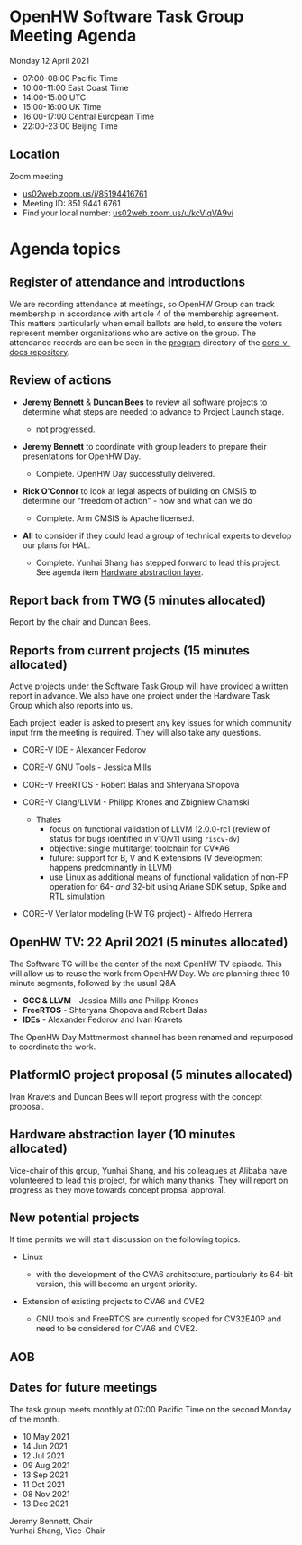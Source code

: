 # OpenHW Software Task Group Meeting Agenda

Monday 12 April 2021

- 07:00-08:00 Pacific Time
- 10:00-11:00 East Coast Time
- 14:00-15:00 UTC
- 15:00-16:00 UK Time
- 16:00-17:00 Central European Time
- 22:00-23:00 Beijing Time

## Location

Zoom meeting

- [us02web.zoom.us/j/85194416761](https://us02web.zoom.us/j/85194416761)
- Meeting ID: 851 9441 6761
- Find your local number: [us02web.zoom.us/u/kcVlqVA9vi](https://us02web.zoom.us/u/kcVlqVA9vi)

# Agenda topics

## Register of attendance and introductions

We are recording attendance at meetings, so OpenHW Group can track membership in accordance with article 4 of the membership agreement. This matters particularly when email ballots are held, to ensure the voters represent member organizations who are active on the group. The attendance records are can be seen in the [program](https://github.com/openhwgroup/core-v-docs/tree/master/program) directory of the [core-v-docs repository](https://github.com/openhwgroup/core-v-docs).

## Review of actions

- **Jeremy Bennett** & **Duncan Bees** to review all software projects to determine what steps are needed to advance to Project Launch stage.

  - not progressed.

- **Jeremy Bennett** to coordinate with group leaders to prepare their presentations for OpenHW Day.

  - Complete. OpenHW Day successfully delivered.

- **Rick O'Connor** to look at legal aspects of building on CMSIS to determine our "freedom of action" - how and what can we do

  - Complete. Arm CMSIS is Apache licensed.

- **All** to consider if they could lead a group of technical experts to develop our plans for HAL.

  - Complete. Yunhai Shang has stepped forward to lead this project. See agenda item [Hardware abstraction layer](#hardware-abstraction-layer).

## Report back from TWG (5 minutes allocated)

Report by the chair and Duncan Bees.

## Reports from current projects (15 minutes allocated)

Active projects under the Software Task Group will have provided a written report in advance. We also have one project under the Hardware Task Group which also reports into us.

Each project leader is asked to present any key issues for which community input frm the meeting is required. They will also take any questions.

- CORE-V IDE - Alexander Fedorov
- CORE-V GNU Tools - Jessica Mills
- CORE-V FreeRTOS - Robert Balas and Shteryana Shopova
- CORE-V Clang/LLVM - Philipp Krones and Zbigniew Chamski
  - Thales
    - focus on functional validation of LLVM 12.0.0-rc1 (review of status for bugs identified in v10/v11 using `riscv-dv`)
    - objective: single multitarget toolchain for CV*A6
    - future: support for B, V and K extensions (V development happens predominantly in LLVM)
    - use Linux as additional means of functional validation of non-FP operation for 64- *and* 32-bit using Ariane SDK setup, Spike and RTL simulation
    
- CORE-V Verilator modeling (HW TG project) - Alfredo Herrera

## OpenHW TV: 22 April 2021 (5 minutes allocated)

The Software TG will be the center of the next OpenHW TV episode.  This will allow us to reuse the work from OpenHW Day.  We are planning three 10 minute segments, followed by the usual Q&A

- **GCC & LLVM** - Jessica Mills and Philipp Krones
- **FreeRTOS** - Shteryana Shopova and Robert Balas
- **IDEs** - Alexander Fedorov and Ivan Kravets

The OpenHW Day Mattmermost channel has been renamed and repurposed to coordinate the work.

## PlatformIO project proposal (5 minutes allocated)

Ivan Kravets and Duncan Bees will report progress with the concept proposal.

## Hardware abstraction layer (10 minutes allocated)

Vice-chair of this group, Yunhai Shang, and his colleagues at Alibaba have volunteered to lead this project, for which many thanks.  They will report on progress as they move towards concept propsal approval.

## New potential projects

If time permits we will start discussion on the following topics.

- Linux

  - with the development of the CVA6 architecture, particularly its 64-bit version, this will become an urgent priority.

- Extension of existing projects to CVA6 and CVE2

  - GNU tools and FreeRTOS are currently scoped for CV32E40P and need to be considered for CVA6 and CVE2.

## AOB

## Dates for future meetings

The task group meets monthly at 07:00 Pacific Time on the second Monday of the month.

- 10 May 2021
- 14 Jun 2021
- 12 Jul 2021
- 09 Aug 2021
- 13 Sep 2021
- 11 Oct 2021
- 08 Nov 2021
- 13 Dec 2021

Jeremy Bennett, Chair\
Yunhai Shang, Vice-Chair
